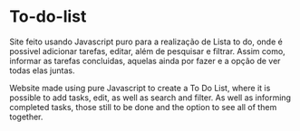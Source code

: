 # To-do-list
Site feito usando Javascript puro para a realização de Lista to do, onde é possivel adicionar tarefas, editar, além de pesquisar e filtrar.
Assim como, informar as tarefas concluidas, aquelas ainda por fazer e a opção de ver todas elas juntas.

Website made using pure Javascript to create a To Do List, where it is possible to add tasks, edit, as well as search and filter.
As well as informing completed tasks, those still to be done and the option to see all of them together.
